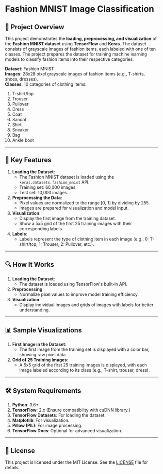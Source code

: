 # Fashion MNIST Image Classification  

## 📌 Project Overview  
This project demonstrates the **loading, preprocessing, and visualization** of the **Fashion MNIST dataset** using **TensorFlow** and **Keras**. The dataset consists of grayscale images of fashion items, each labeled with one of ten classes. The project prepares the dataset for training machine learning models to classify fashion items into their respective categories.  

**Dataset**: Fashion MNIST  
**Images**: 28x28 pixel grayscale images of fashion items (e.g., T-shirts, shoes, dresses).  
**Classes**: 10 categories of clothing items:  
1. T-shirt/top  
2. Trouser  
3. Pullover  
4. Dress  
5. Coat  
6. Sandal  
7. Shirt  
8. Sneaker  
9. Bag  
10. Ankle boot  

---

## 🚀 Key Features  
1. **Loading the Dataset**:  
   - The Fashion MNIST dataset is loaded using the `keras.datasets.fashion_mnist` API.  
   - Training set: 60,000 images.  
   - Test set: 10,000 images.  
2. **Preprocessing the Data**:  
   - Pixel values are normalized to the range [0, 1] by dividing by 255.  
   - Images are prepared for visualization and model input.  
3. **Visualization**:  
   - Display the first image from the training dataset.  
   - Show a 5x5 grid of the first 25 training images with their corresponding labels.  
4. **Labels**:  
   - Labels represent the type of clothing item in each image (e.g., 0: T-shirt/top, 1: Trouser, 2: Pullover, etc.).  

---

## 🔍 How It Works  
1. **Loading the Dataset**:  
   - The dataset is loaded using TensorFlow's built-in API.  
2. **Preprocessing**:  
   - Normalize pixel values to improve model training efficiency.  
3. **Visualization**:  
   - Display individual images and grids of images with labels for better understanding.  

---

## 📊 Sample Visualizations  
1. **First Image in the Dataset**:  
   - The first image from the training set is displayed with a color bar, showing raw pixel data.  
2. **Grid of 25 Training Images**:  
   - A 5x5 grid of the first 25 training images is displayed, with each image labeled according to its class (e.g., T-shirt, trouser, dress).  

---

## 🛠 System Requirements  
1. **Python**: 3.6+  
2. **TensorFlow**: 2.x (Ensure compatibility with cuDNN library.)  
3. **TensorFlow Datasets**: For loading the dataset.  
4. **Matplotlib**: For visualization.  
5. **Pillow (PIL)**: For image processing.  
6. **TensorFlow Docs**: Optional for advanced visualization.  

---

## 📄 License  
This project is licensed under the MIT License. See the [LICENSE](LICENSE) file for details.  
